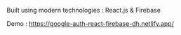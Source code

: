 Built using modern technologies : React.js & Firebase

Demo : https://google-auth-react-firebase-dh.netlify.app/
